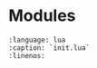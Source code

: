 # Modules

```{literalinclude} ../../src/modules/init.lua
:language: lua
:caption: `init.lua`
:linenos:
```
